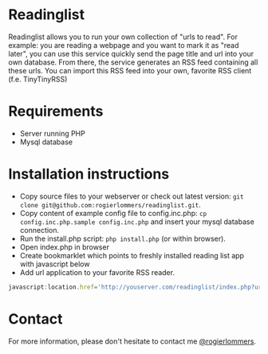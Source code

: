 Readinglist
===========

Readinglist allows you to run your own collection of "urls to read". For example: you are reading a webpage and you want to mark it as "read later", you can use this service quickly send the page title and url into your own database. From there, the service generates an RSS feed containing all these urls. You can import this RSS feed into your own, favorite RSS client (f.e. TinyTinyRSS)

Requirements
============
* Server running PHP
* Mysql database

Installation instructions
=========================
* Copy source files to your webserver or check out latest version: `git clone git@github.com:rogierlommers/readinglist.git`.
* Copy content of example config file to config.inc.php: `cp config.inc.php.sample config.inc.php` and insert your mysql database connection.
* Run the install.php script: `php install.php` (or within browser).
* Open index.php in browser
* Create bookmarklet which points to freshly installed reading list app with javascript below
* Add url application to your favorite RSS reader.

```javascript
javascript:location.href='http://youserver.com/readinglist/index.php?url='+encodeURIComponent(window.location.href)+'&title='+encodeURIComponent(document.title)
```

Contact
=======
For more information, please don't hesitate to contact me [@rogierlommers](https://twitter.com/rogierlommers).
